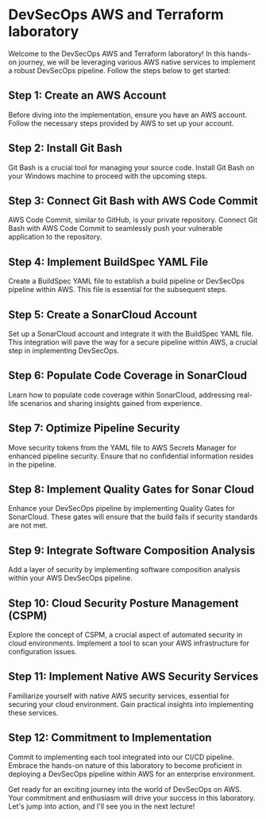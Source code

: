 # DevSecOps AWS and Terraform laboratory

Welcome to the DevSecOps AWS and Terraform laboratory! In this hands-on journey, we will be leveraging various AWS
native services to implement a robust DevSecOps pipeline. Follow the steps below to get started:

## Step 1: Create an AWS Account

Before diving into the implementation, ensure you have an AWS account. Follow the necessary steps provided by AWS to set
up your account.

## Step 2: Install Git Bash

Git Bash is a crucial tool for managing your source code. Install Git Bash on your Windows machine to proceed with the
upcoming steps.

## Step 3: Connect Git Bash with AWS Code Commit

AWS Code Commit, similar to GitHub, is your private repository. Connect Git Bash with AWS Code Commit to seamlessly push
your vulnerable application to the repository.

## Step 4: Implement BuildSpec YAML File

Create a BuildSpec YAML file to establish a build pipeline or DevSecOps pipeline within AWS. This file is essential for
the subsequent steps.

## Step 5: Create a SonarCloud Account

Set up a SonarCloud account and integrate it with the BuildSpec YAML file. This integration will pave the way for a
secure pipeline within AWS, a crucial step in implementing DevSecOps.

## Step 6: Populate Code Coverage in SonarCloud

Learn how to populate code coverage within SonarCloud, addressing real-life scenarios and sharing insights gained from
experience.

## Step 7: Optimize Pipeline Security

Move security tokens from the YAML file to AWS Secrets Manager for enhanced pipeline security. Ensure that no
confidential information resides in the pipeline.

## Step 8: Implement Quality Gates for Sonar Cloud

Enhance your DevSecOps pipeline by implementing Quality Gates for SonarCloud. These gates will ensure that the build
fails if security standards are not met.

## Step 9: Integrate Software Composition Analysis

Add a layer of security by implementing software composition analysis within your AWS DevSecOps pipeline.

## Step 10: Cloud Security Posture Management (CSPM)

Explore the concept of CSPM, a crucial aspect of automated security in cloud environments. Implement a tool to scan your
AWS infrastructure for configuration issues.

## Step 11: Implement Native AWS Security Services

Familiarize yourself with native AWS security services, essential for securing your cloud environment. Gain practical
insights into implementing these services.

## Step 12: Commitment to Implementation

Commit to implementing each tool integrated into our CI/CD pipeline. Embrace the hands-on nature of this laboratory to
become proficient in deploying a DevSecOps pipeline within AWS for an enterprise environment.

Get ready for an exciting journey into the world of DevSecOps on AWS. Your commitment and enthusiasm will drive your
success in this laboratory. Let's jump into action, and I'll see you in the next lecture!